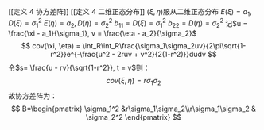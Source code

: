 [[定义 4 协方差阵]]
[[定义 4 二维正态分布]]
$(\xi, \eta)$服从二维正态分布
$E(\xi) = a_1, D(\xi)=\sigma_1^2$
$E(\eta)=a_2, D(\eta)=\sigma_2^2$
$b_{11} = D(\xi) = \sigma_1^2$
$b_{22}=D(\eta) = \sigma_2^2$
记$u = \frac{\xi - a_1}{\sigma_1}, v = \frac{\eta - a_2}{\sigma_2}$
$$
cov(\xi, \eta) = \int_R\int_R\frac{\sigma_1\sigma_2uv}{2\pi\sqrt{1-r^2}}e^{-\frac{u^2 - 2ruv + v^2}{2(1-r^2)}}dudv
$$
令$s= \frac{u - rv}{\sqrt{1-r^2}}, t = v$则：
$$
cov(\xi, \eta) = r\sigma_1\sigma_2
$$
故协方差阵为：
$$
B=\begin{pmatrix}
\sigma_1^2 &r\sigma_1\sigma_2\\r\sigma_1\sigma_2 & \sigma_2^2
\end{pmatrix}
$$
